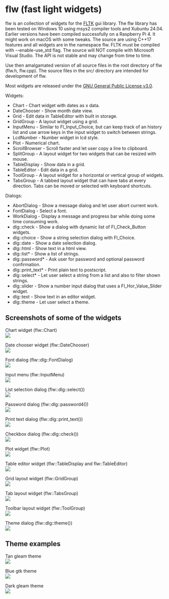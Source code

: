# flw (fast light widgets)

flw is an collection of widgets for the [FLTK](http://www.fltk.org) gui library.
The flw library has been tested on Windows 10 using msys2 compiler tools and Xubuntu 24.04.
Earlier versions have been compiled successfully on a Raspberry Pi 4.
It might work on macOS with some tweaks.
The source are using C++17 features and all widgets are in the namespace flw.
FLTK must be compiled with --enable-use_std flag.
The source will NOT compile with Microsoft Visual Studio.
The API is not stable and may change from time to time.

Use then amalgamated version of all source files in the root directory of flw (flw.h, flw.cpp). 
The source files in the src/ directory are intended for development of flw.

Most widgets are released under the [GNU General Public License v3.0](LICENSE).

Widgets:
* Chart - Chart widget with dates as x data.
* DateChooser - Show month date view.
* Grid - Edit data in TableEditor with built in storage.
* GridGroup - A layout widget using a grid.
* InputMenu - Similar to Fl_Input_Choice, but can keep track of an history list and use arrow keys in the input widget to switch between strings.
* LcdNumber - Number widget in lcd style.
* Plot - Numerical chart.
* ScrollBrowser - Scroll faster and let user copy a line to clipboard.
* SplitGroup - A layout widget for two widgets that can be resized with mouse.
* TableDisplay - Show data in a grid.
* TableEditor - Edit data in a grid.
* ToolGroup - A layout widget for a horizontal or vertical group of widgets.
* TabsGroup - A tabbed layout widget that can have tabs at every direction. Tabs can be moved or selected with keyboard shortcuts.

Dialogs:
* AbortDialog - Show a message dialog and let user abort current work.
* FontDialog - Select a font.
* WorkDialog - Display a message and progress bar while doing some time consuming work.
* dlg::check - Show a dialog with dynamic list of Fl_Check_Button widgets.
* dlg::choice - Show a string selection dialog with Fl_Choice.
* dlg::date - Show a date selection dialog.
* dlg::html - Show text in a html view.
* dlg::list* - Show a list of strings.
* dlg::password* - Ask user for password and optional password confirmation.
* dlg::print_text* - Print plain text to postscript.
* dlg::select* - Let user select a string from a list and also to filter shown strings.
* dlg::slider - Show a number input dialog that uses a Fl_Hor_Value_Slider widget.
* dlg::text - Show text in an editor widget.
* dlg::theme - Let user select a theme.

## Screenshots of some of the widgets

Chart widget (flw::Chart)<br>
<img src="images/chart.png"/>

Date chooser widget (flw::DateChooser)<br>
<img src="images/datechooser.png"/>

Font dialog (flw::dlg::FontDialog)<br>
<img src="images/font_dialog.png"/>

Input menu (flw::InputMenu)<br>
<img src="images/inputmenu.png"/>

List selection dialog (flw::dlg::select())<br>
<img src="images/list_dialog.png"/>

Password dialog (flw::dlg::password4())<br>
<img src="images/password_dialog.png"/>

Print text dialog (flw::dlg::print_text())<br>
<img src="images/print_text_dialog.png"/>

Checkbox dialog (flw::dlg::check())<br>
<img src="images/check_dialog.png"/>

Plot widget (flw::Plot)<br>
<img src="images/plot.png"/>

Table editor widget (flw::TableDisplay and flw::TableEditor)<br>
<img src="images/tableeditor.png"/>

Grid layout widget (flw::GridGroup)<br>
<img src="images/gridgroup.png"/>

Tab layout widget (flw::TabsGroup)<br>
<img src="images/tabsgroup.png"/>

Toolbar layout widget (flw::ToolGroup)<br>
<img src="images/toolgroup.png"/>

Theme dialog (flw::dlg::theme())<br>
<img src="images/theme_dialog.png"/>

## Theme examples

Tan gleam theme<br>
<img src="images/tan_gleam.png"/>

Blue gtk theme<br>
<img src="images/blue_gtk.png"/>

Dark gleam theme<br>
<img src="images/dark_gleam.png"/>
